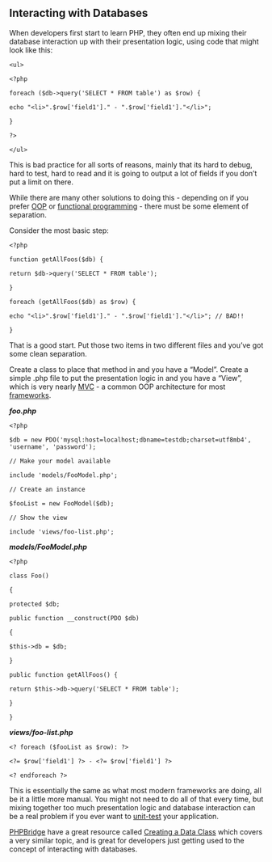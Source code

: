 ## Interacting with Databases

When developers first start to learn PHP, they often end up mixing their database interaction up with their presentation logic, using code that might look like this:

`<ul>`

`<?php`

`foreach ($db->query('SELECT * FROM table') as $row) {`

`echo "<li>".$row['field1']." - ".$row['field1']."</li>";`

`}`

`?>`

`</ul>`

This is bad practice for all sorts of reasons, mainly that its hard to debug, hard to test, hard to read and it is going to output a lot of fields if you don’t put a limit on there.

While there are many other solutions to doing this - depending on if you prefer [OOP](http://phpdevenezuela.github.io/#object-oriented-programming) or [functional programming](http://phpdevenezuela.github.io/#functional-programming) - there must be some element of separation.

Consider the most basic step:

`<?php`

`function getAllFoos($db) {`

`return $db->query('SELECT * FROM table');`

`}`

`foreach (getAllFoos($db) as $row) {`

`echo "<li>".$row['field1']." - ".$row['field1']."</li>"; // BAD!!`

`}`

That is a good start. Put those two items in two different files and you’ve got some clean separation.

Create a class to place that method in and you have a “Model”. Create a simple .php file to put the presentation logic in and you have a “View”, which is very nearly [MVC](http://code.tutsplus.com/tutorials/mvc-for-noobs--net-10488) - a common OOP architecture for most [frameworks](http://phpdevenezuela.github.io/#frameworks_title).

_**foo.php**_

`<?php`

`$db = new PDO('mysql:host=localhost;dbname=testdb;charset=utf8mb4', 'username', 'password');`

`// Make your model available`

`include 'models/FooModel.php';`

`// Create an instance`

`$fooList = new FooModel($db);`

`// Show the view`

`include 'views/foo-list.php';`

_**models\/FooModel.php**_

`<?php`

`class Foo()`

`{`

`protected $db;`

`public function __construct(PDO $db)`

`{`

`$this->db = $db;`

`}`

`public function getAllFoos() {`

`return $this->db->query('SELECT * FROM table');`

`}`

`}`

_**views\/foo-list.php**_

`<? foreach ($fooList as $row): ?>`

`<?= $row['field1'] ?> - <?= $row['field1'] ?>`

`<? endforeach ?>`

This is essentially the same as what most modern frameworks are doing, all be it a little more manual. You might not need to do all of that every time, but mixing together too much presentation logic and database interaction can be a real problem if you ever want to [unit-test](http://phpdevenezuela.github.io/#unit-testing) your application.

[PHPBridge](http://phpbridge.org/) have a great resource called [Creating a Data Class](http://phpbridge.org/intro-to-php/creating_a_data_class) which covers a very similar topic, and is great for developers just getting used to the concept of interacting with databases.

